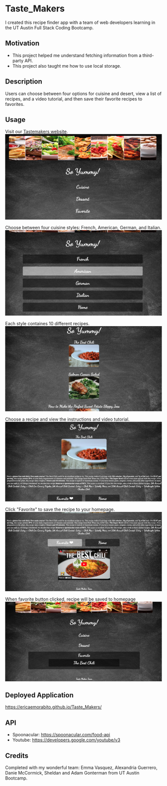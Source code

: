 # Taste_Makers
  I created this recipe finder app with a team of web developers learning in the UT Austin Full Stack Coding Bootcamp.

## Motivation

- This project helped me understand fetching information from a third-party API.
- This project also taught me how to use local storage.

## Description

  Users can choose between four options for cuisine and desert, view a list of recipes, and a video tutorial, and then save their favorite recipes to favorites.

## Usage
Visit our [Tastemakers website](https://ericaemorabito.github.io/Taste_Makers/).
![home page](./assets/Images/home.png)

Choose between four cuisine styles: French, American, German, and Italian.
![cuisine choices](./assets/Images/cuisine.png)

Each style containes 10 different recipes.
![recipe list](./assets/Images/list.png)

Choose a recipe and view the instructions and video tutorial.
![recipe](./assets/Images/recipe.png)

Click "Favorite" to save the recipe to your homepage.
![favorite button](./assets/Images/button.png)

When favorite button clicked, recipe will be saved to homepage
![favorite a recipe](./assets/Images/favorite.png)

## Deployed Application
https://ericaemorabito.github.io/Taste_Makers/

## API
* Spoonacular: https://spoonacular.com/food-api
* Youtube: https://developers.google.com/youtube/v3

## Credits
Completed with my wonderful team: Emma Vasquez, Alexandria Guerrero, Danie McCormick, Sheldan and Adam Gonterman from UT Austin Bootcamp.
